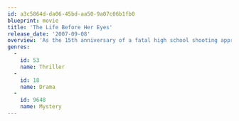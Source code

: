 ```yaml
---
id: a3c5864d-da06-45bd-aa50-9a07c06b1fb0
blueprint: movie
title: 'The Life Before Her Eyes'
release_date: '2007-09-08'
overview: 'As the 15th anniversary of a fatal high school shooting approaches, former pupil Diana McFee is haunted by memories of the tragedy. After losing her best friend Maureen in the attack, Diana has been profoundly affected by the incident - her seemingly perfect life shaped by the events of that day.'
genres:
  -
    id: 53
    name: Thriller
  -
    id: 18
    name: Drama
  -
    id: 9648
    name: Mystery
---
```

